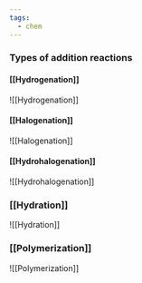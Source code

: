 ```yaml
---
tags:
  - chem
---
```

### Types of addition reactions


#### [[Hydrogenation]]
![[Hydrogenation]]

#### [[Halogenation]]
![[Halogenation]]
#### [[Hydrohalogenation]]
![[Hydrohalogenation]]

### [[Hydration]]
![[Hydration]]

### [[Polymerization]]
![[Polymerization]]